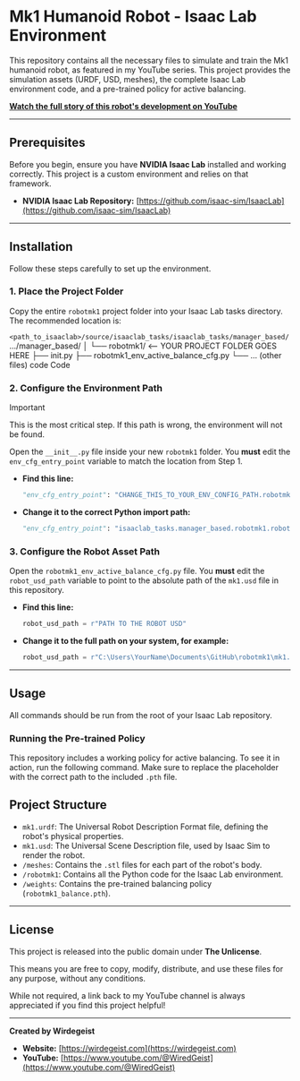 # Mk1 Humanoid Robot - Isaac Lab Environment

This repository contains all the necessary files to simulate and train the Mk1 humanoid robot, as featured in my YouTube series. This project provides the simulation assets (URDF, USD, meshes), the complete Isaac Lab environment code, and a pre-trained policy for active balancing.

**[Watch the full story of this robot's development on YouTube](https://www.youtube.com/@WiredGeist)**

---

## Prerequisites

Before you begin, ensure you have **NVIDIA Isaac Lab** installed and working correctly. This project is a custom environment and relies on that framework.

*   **NVIDIA Isaac Lab Repository:** [https://github.com/isaac-sim/IsaacLab](https://github.com/isaac-sim/IsaacLab)

---

## Installation

Follow these steps carefully to set up the environment.

### 1. Place the Project Folder

Copy the entire `robotmk1` project folder into your Isaac Lab tasks directory. The recommended location is:

`<path_to_isaaclab>/source/isaaclab_tasks/isaaclab_tasks/manager_based/`
.../manager_based/
│
└── robotmk1/ <-- YOUR PROJECT FOLDER GOES HERE
├── init.py
├── robotmk1_env_active_balance_cfg.py
└── ... (other files)
code
Code
### 2. Configure the Environment Path

> [!IMPORTANT]
> This is the most critical step. If this path is wrong, the environment will not be found.

Open the `__init__.py` file inside your new `robotmk1` folder. You **must** edit the `env_cfg_entry_point` variable to match the location from Step 1.

*   **Find this line:**
    ```python
    "env_cfg_entry_point": "CHANGE_THIS_TO_YOUR_ENV_CONFIG_PATH.robotmk1_env_active_balance_cfg:RobotMk1ActiveBalanceEnvCfg",
    ```
*   **Change it to the correct Python import path:**
    ```python
    "env_cfg_entry_point": "isaaclab_tasks.manager_based.robotmk1.robotmk1_env_active_balance_cfg:RobotMk1ActiveBalanceEnvCfg",
    ```

### 3. Configure the Robot Asset Path

Open the `robotmk1_env_active_balance_cfg.py` file. You **must** edit the `robot_usd_path` variable to point to the absolute path of the `mk1.usd` file in this repository.

*   **Find this line:**
    ```python
    robot_usd_path = r"PATH TO THE ROBOT USD"
    ```
*   **Change it to the full path on your system, for example:**
    ```python
    robot_usd_path = r"C:\Users\YourName\Documents\GitHub\robotmk1\mk1.usd"
    ```

---

## Usage

All commands should be run from the root of your Isaac Lab repository.

### Running the Pre-trained Policy

This repository includes a working policy for active balancing. To see it in action, run the following command. Make sure to replace the placeholder with the correct path to the included `.pth` file.

## Project Structure

*   `mk1.urdf`: The Universal Robot Description Format file, defining the robot's physical properties.
*   `mk1.usd`: The Universal Scene Description file, used by Isaac Sim to render the robot.
*   `/meshes`: Contains the `.stl` files for each part of the robot's body.
*   `/robotmk1`: Contains all the Python code for the Isaac Lab environment.
*   `/weights`: Contains the pre-trained balancing policy (`robotmk1_balance.pth`).

---

## License

This project is released into the public domain under **The Unlicense**.

This means you are free to copy, modify, distribute, and use these files for any purpose, without any conditions.

While not required, a link back to my YouTube channel is always appreciated if you find this project helpful!

---

**Created by Wirdegeist**
*   **Website:** [https://wirdegeist.com](https://wirdegeist.com)
*   **YouTube:** [https://www.youtube.com/@WiredGeist](https://www.youtube.com/@WiredGeist)
